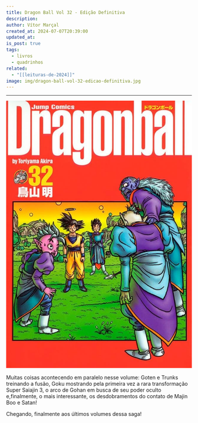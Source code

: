 ```yaml
---
title: Dragon Ball Vol 32 - Edição Definitiva
description: 
author: Vítor Marçal
created_at: 2024-07-07T20:39:00
updated_at: 
is_post: true
tags:
  - livros
  - quadrinhos
related:
  - "[[leituras-de-2024]]"
image: img/dragon-ball-vol-32-edicao-definitiva.jpg
---
```

----

![dragon-ball-vol-32-edicao-definitiva](img/dragon-ball-vol-32-edicao-definitiva.jpg)

Muitas coisas acontecendo em paralelo nesse volume: Goten e Trunks treinando a fusão, Goku mostrando pela primeira vez a rara transformação Super Saiajin 3, o arco de Gohan em busca de seu poder oculto e,finalmente, o mais interessante, os desdobramentos do contato de Majin Boo e Satan! 

Chegando, finalmente aos últimos volumes dessa saga!